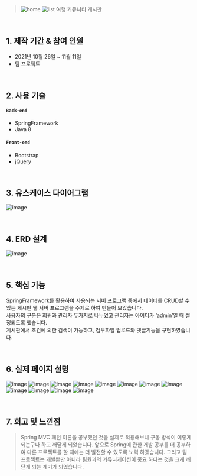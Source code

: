 >![home](https://user-images.githubusercontent.com/84886987/155638517-3500074e-b3b9-48ca-b80a-bfa22afc89e1.png)
>![list](https://user-images.githubusercontent.com/84886987/155638525-a248d972-133c-4ce3-bfe2-8103feebcd9c.png)
>여행 커뮤니티 게시판    

<br>

## 1. 제작 기간 & 참여 인원
- 2021년 10월 26일 ~ 11월 11일
- 팀 프로젝트

<br>

## 2. 사용 기술
#### `Back-end`
  - SpringFramework
  - Java 8

#### `Front-end`
  - Bootstrap
  - jQuery

<br>

## 3. 유스케이스 다이어그램
![image](https://user-images.githubusercontent.com/84886987/155639679-5742c3e6-796b-4a7c-b708-79f614dbe989.png)

<br>

## 4. ERD 설계
![image](https://user-images.githubusercontent.com/84886987/155639753-54c1b526-343e-42c6-a565-1aeca8af5d7c.png)

<br>

## 5. 핵심 기능
SpringFramework를 활용하여 사용되는 서버 프로그램 중에서 데이터를 CRUD할 수 있는 게시판 웹 서버 프로그램을 주제로 하여 만들어 보았습니다.   
사용자의 구분은 회원과 관리자 두가지로 나누었고 관리자는 아이디가 ‘admin’일 때 설정되도록 했습니다.   
게시판에서 조건에 의한 검색이 가능하고, 첨부파일 업로드와 댓글기능을 구현하였습니다.   

<br>


## 6. 실제 페이지 설명
![image](https://user-images.githubusercontent.com/84886987/155640756-ecf412ed-563e-4d9e-9f40-029cbb74bd3d.png)
![image](https://user-images.githubusercontent.com/84886987/155640822-36e6380c-e23e-4f9f-bfa8-6fcbc9ebe959.png)
![image](https://user-images.githubusercontent.com/84886987/155640843-7e7e4676-0530-4796-b2ca-0c1d7e1044e9.png)
![image](https://user-images.githubusercontent.com/84886987/155640868-8a7b6c2b-000f-4179-bc24-55cdf8164e79.png)
![image](https://user-images.githubusercontent.com/84886987/155640883-70725ef2-0217-47be-ad1d-e4f9fec155df.png)
![image](https://user-images.githubusercontent.com/84886987/155640912-56ae23eb-4026-4b5a-a6d6-13e4254529c0.png)
![image](https://user-images.githubusercontent.com/84886987/155640928-14548a44-200b-41a4-8ced-445f77910b6f.png)
![image](https://user-images.githubusercontent.com/84886987/155640944-89fd0972-8664-4249-86e5-b80e1ce97b97.png)
![image](https://user-images.githubusercontent.com/84886987/155640967-aa659d48-c7fa-4862-879a-430a6374009c.png)
![image](https://user-images.githubusercontent.com/84886987/155640990-edfd9e56-9d1e-4680-ae27-c8403c77a3df.png)
![image](https://user-images.githubusercontent.com/84886987/155641015-1671b7b5-955c-4cbb-8cf2-5187a30e0f3a.png)
![image](https://user-images.githubusercontent.com/84886987/155641047-2c9cf9b0-8376-4254-9678-a1bcb7bffac1.png)


<br>

## 7. 회고 및 느낀점
>Spring MVC 패턴 이론을 공부했던 것을 실제로 적용해보니 구동 방식이 이렇게 되는구나 하고 깨닫게 되었습니다. 
>앞으로 Spring에 관한 개발 공부를 더 공부하여 다른 프로젝트를 할 때에는 더 발전할 수 있도록 노력 하겠습니다. 
>그리고 팀 프로젝트는 개발뿐만 아니라 팀원과의 커뮤니케이션이 중요 하다는 것을 크게 깨닫게 되는 계기가 되었습니다.   









